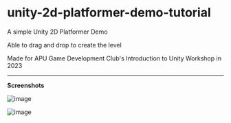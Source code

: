 # unity-2d-platformer-demo-tutorial

A simple Unity 2D Platformer Demo

Able to drag and drop to create the level

Made for APU Game Development Club's Introduction to Unity Workshop in 2023

----
 <b>Screenshots</b>
 
![image](https://user-images.githubusercontent.com/63440251/233798285-82c4cde7-11b4-4531-aed3-7c6220ab29ef.png)

![image](https://user-images.githubusercontent.com/63440251/233798291-736b0802-7863-4072-a514-5f0d8068190c.png)
